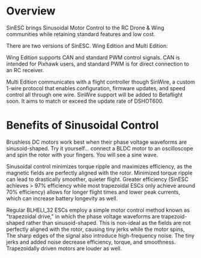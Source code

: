 # Overview
SinESC brings Sinusoidal Motor Control to the RC Drone & Wing communities while retaining standard features and low cost.

There are two versions of SinESC. Wing Edition and Multi Edition:

Wing Edition supports CAN and standard PWM control signals. CAN is intended for Pixhawk users, and standard PWM is for direct connection to an RC receiver.

Multi Edition communicates with a flight controller though SinWire, a custom 1-wire protocol that enables configuration, firmware updates, and speed control all through one wire.
SinWire support will be added to Betaflight soon. It aims to match or exceed the update rate of DSHOT600.
# Benefits of Sinusoidal Control
Brushless DC motors work best when their phase voltage waveforms are sinusoid-shaped. Try it yourself... connect a BLDC motor to an oscilloscope and spin the rotor with your fingers. You will see a sine wave. 

Sinusoidal control minimizes torque ripple and maximizes efficiency, as the magnetic fields are perfectly aligned with the rotor. Minimized torque ripple can lead to drastically smoother, quieter flight. Greater efficiency (SinESC achieves > 97% efficiency while most trapezoidal ESCs only achieve around 70% efficiency) allows for longer flight times and lower peak currents, which can increase battery longevity as well.

Regular BLHELI_32 ESCs employ a simple motor control method known as "trapezoidal drive," in which the phase voltage waveforms are trapezoid-shaped rather than sinusoid-shaped. This is non-ideal as the fields are not perfectly aligned with the rotor, causing tiny jerks while the motor spins, The sharp edges of the signal also introduce high-frequency noise. The tiny jerks and added noise decrease efficiency, torque, and smoothness. Trapezoidally driven motors are louder as well.
